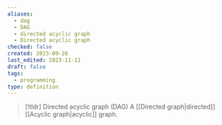 ```yaml
---
aliases:
  - dag
  - DAG
  - directed acyclic graph
  - Directed acyclic graph
checked: false
created: 2023-09-26
last_edited: 2023-11-11
draft: false
tags:
  - programming
type: definition
---
```

> [!tldr] Directed acyclic graph (DAG)
> A [[Directed graph|directed]] [[Acyclic graph|acyclic]] graph.

